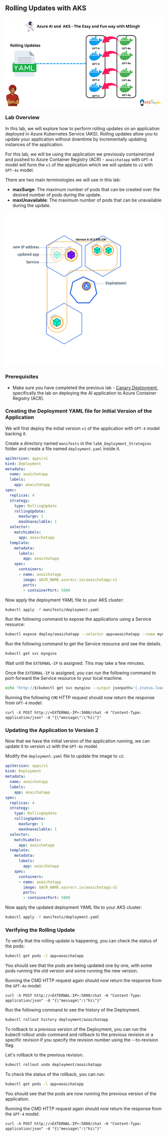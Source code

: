 ## Rolling Updates with AKS

![Rolling_Updates](./Assets/Rolling_Updates.png)

### Lab Overview
In this lab, we will explore how to perform rolling updates on an application deployed in Azure Kubernetes Service (AKS). Rolling updates allow you to update your application without downtime by incrementally updating instances of the application.

For this lab, we will be using the application we previously containerized and pushed to Azure Container Registry (ACR) - `aoaichatapp` with `GPT-4` model will form the `v1` of the application which we will update to `v2` with `GPT-4o` model.

There are two main terminologies we will use in this lab:
- **maxSurge**: The maximum number of pods that can be created over the desired number of pods during the update.
- **maxUnavailable**: The maximum number of pods that can be unavailable during the update.

<div style="background-color: #fff; padding: 16px; border-radius: 8px;">

![rolling_updates_infographic](./Assets/rolling_updates_infographic.svg)

</div>

### Prerequisites
- Make sure you have completed the previous lab - [Canary Deployment](./Assets/Canary_Deployment.md), specifically the lab on deploying the AI application to Azure Container Registry (ACR).

### Creating the Deployment YAML file for Initial Version of the Application
We will first deploy the initial version `v1` of the application with `GPT-4` model backing it.

Create a directory named `manifests` in the `lab6_Deployment_Strategies` folder and create a file named `deployment.yaml` inside it.

```yaml
apiVersion: apps/v1
kind: Deployment
metadata:
  name: aoaichatapp
  labels:
    app: aoaichatapp
spec:
  replicas: 4
  strategy:
    type: RollingUpdate
    rollingUpdate:
      maxSurge: 1
      maxUnavailable: 1
  selector:
    matchLabels:
      app: aoaichatapp
  template:
    metadata:
      labels:
        app: aoaichatapp
    spec:
      containers:
      - name: aoaichatapp
        image: $ACR_NAME.azurecr.io/aoaichatapp:v1
        ports:
        - containerPort: 5000
```

Now apply the deployment YAML file to your AKS cluster:
```bash
kubectl apply -f manifests/deployment.yaml
```

Run the following command to expose the applications using a Service resource:
```bash
kubectl expose deploy/aoaichatapp --selector app=aoaichatapp --name mynginx --type LoadBalancer
```

Run the following command to get the Service resource and see the details.
```bash
kubectl get svc mynginx
```

Wait until the `EXTERNAL-IP` is assigned. This may take a few minutes.

Once the `EXTERNAL-IP` is assigned, you can run the following command to port-forward the Service resource to your local machine.
```bash
echo "http://$(kubectl get svc mynginx --output jsonpath='{.status.loadBalancer.ingress[0].ip}')"
```

Running the following `CMD` HTTP request should now return the response from `GPT-4` model:
```CMD
curl -X POST http://<EXTERNAL-IP>:5000/chat -H "Content-Type: application/json" -d "{\"message\":\"hi\"}"
```

### Updating the Application to Version 2
Now that we have the initial version of the application running, we can update it to version `v2` with the `GPT-4o` model.

Modify the `deployment.yaml` file to update the image to `v2`:
```yaml
apiVersion: apps/v1
kind: Deployment
metadata:
  name: aoaichatapp
  labels:
    app: aoaichatapp
spec:
  replicas: 4
  strategy:
    type: RollingUpdate
    rollingUpdate:
      maxSurge: 1
      maxUnavailable: 1
  selector:
    matchLabels:
      app: aoaichatapp
  template:
    metadata:
      labels:
        app: aoaichatapp
    spec:
      containers:
      - name: aoaichatapp
        image: $ACR_NAME.azurecr.io/aoaichatapp:v2
        ports:
        - containerPort: 5000
```

Now apply the updated deployment YAML file to your AKS cluster:
```bash
kubectl apply -f manifests/deployment.yaml
```

### Verifying the Rolling Update
To verify that the rolling update is happening, you can check the status of the pods:
```bash
kubectl get pods -l app=aoaichatapp
```
You should see that the pods are being updated one by one, with some pods running the old version and some running the new version.

Running the CMD HTTP request again should now return the response from the `GPT-4o` model:
```CMD
curl -X POST http://<EXTERNAL-IP>:5000/chat -H "Content-Type: application/json" -d "{\"message\":\"hi\"}"
```

Run the following command to see the history of the Deployment.
```bash
kubectl rollout history deployment/aoaichatapp
```

To rollback to a previous version of the Deployment, you can run the kubectl rollout undo command and rollback to the previous revision or a specific revision if you specify the revision number using the --to-revision flag.

Let's rollback to the previous revision.
```bash
kubectl rollout undo deployment/aoaichatapp
```

To check the status of the rollback, you can run:
```bash
kubectl get pods -l app=aoaichatapp
```
You should see that the pods are now running the previous version of the application.

Running the CMD HTTP request again should now return the response from the `GPT-4` model:
```CMD
curl -X POST http://<EXTERNAL-IP>:5000/chat -H "Content-Type: application/json" -d "{\"message\":\"hi\"}"
```

